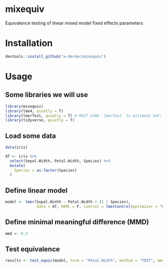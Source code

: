 # mixequiv
Equivalence testing of linear mixed model fixed effects parameters

# Installation
```r
devtools::install_github("w-decker/mixequiv")
```

# Usage

## Some libraries we will use
```r
library(mixequiv)
library(lme4, quietly = T)
library(lmerTest, quietly = T) # MUST LOAD `lmerTest` to estimate DoF!
library(tidyverse, quietly = T)
```

## Load some data
```r
data(iris) 

df <- iris %>%
  select(Sepal.Width, Petal.Width, Species) %>%
  mutate(
    Species = as.factor(Species)
  )
```

## Define linear model
```r
model <- lmer(Sepal.Width ~ Petal.Width + (1 | Species), 
              data = df, REML = F, control = lmerControl(optimizer = "bobyqa"))
```

## Define minimal meaningful difference (MMD)
```r
mmd <- 0.3
```

## Test equivalence
```r
results <- test_equiv(model, term = "Petal.Width", method = "TOST", mmd = mmd)
```
